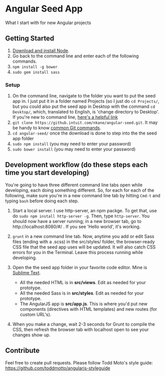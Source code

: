 Angular Seed App
========

What I start with for new Angular projects

## Getting Started

1. [Download and install Node](https://nodejs.org/). 
2. Go back to the command line and enter each of the following commands.
3. `npm install -g bower`
4. `sudo gem install sass`

### Setup

1. On the command line, navigate to the folder you want to put the seed app in. I just put it in a folder named Projects (so I just do `cd Projects/`, but you could also put the seed app in Desktop with the command `cd Desktop/`, which, translated to English, is 'change directory to Desktop'. If you're new to command line, [here's a helpful link](http://code.tutsplus.com/tutorials/7-simple-and-useful-command-line-tips--net-11608)
2. `git clone https://github.intuit.com/nkane/angular-seed.git`. It may be handy to know [common Git commands](http://rogerdudler.github.io/git-guide/).
3. `cd angular-seed/` once the download is done to step into the the seed app folder
4. `sudo npm install` (you may need to enter your password)
5. `sudo bower install` (you may need to enter your password)

## Development workflow (do these steps each time you start developing)

You're going to have three different command line tabs open while developing, each doing something different. So, for each for each of the following, make sure you're in a new command line tab by hitting `Cmd-t` and typing `bash` before doing each step.

1. Start a local server. I use http-server, an npm packge. To get that, use do `sudo npm install http-server -g`. Then, type `http-server`. You should now have a server running; in a new browser tab, go to http://localhost:8080/#/ . If you see 'Hello world', it's working.

2. `grunt` in a new command line tab. Now, anytime you add or edit Sass files (ending with a .scss) in the src/styles/ folder, the browser-ready CSS file that the seed app uses will be updated. It will also catch CSS errors for you in the Terminal. Leave this process running while developing.

3. Open the the seed app folder in your favorite code editor. Mine is [Sublime Text](http://www.sublimetext.com/3).
	- All the needed HTML is in **src/views**. Edit as needed for your prototype.
	- All the needed Sass is in **src/styles**. Edit as needed for your prototype.
	- The AngularJS app is **src/app.js**. This is where you'd put new components (directives with HTML templates) and new routes (for custom URL's).

4. When you make a change, wait 2-3 seconds for Grunt to compile the CSS, then refresh the browser tab with localhost open to see your changes show up.

Contribute
--------------------
Feel free to create pull requests. Please follow Todd Moto's style guide: https://github.com/toddmotto/angularjs-styleguide